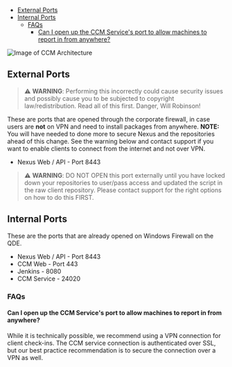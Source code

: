 
<!-- TOC -->

- [External Ports](#external-ports)
- [Internal Ports](#internal-ports)
    - [FAQs](#faqs)
        - [Can I open up the CCM Service's port to allow machines to report in from anywhere?](#can-i-open-up-the-ccm-services-port-to-allow-machines-to-report-in-from-anywhere)

<!-- /TOC -->

![Image of CCM Architecture](IMAGE_URL)

## External Ports

> :warning: **WARNING**: Performing this incorrectly could cause security issues and possibly cause you to be subjected to copyright law/redistribution.
> Read all of this first.
> Danger, Will Robinson!

These are ports that are opened through the corporate firewall, in case users are **not** on VPN and need to install packages from anywhere.
**NOTE:** You will have needed to done more to secure Nexus and the repositories ahead of this change.
See the warning below and contact support if you want to enable clients to connect from the internet and not over VPN.

- Nexus Web / API - Port 8443

> :warning: **WARNING**: DO NOT OPEN this port externally until you have locked down your repositories to user/pass access and updated the script in the raw client repository.
> Please contact support for the right options on how to do this FIRST.

## Internal Ports

These are the ports that are already opened on Windows Firewall on the QDE.

- Nexus Web / API - Port 8443
- CCM Web - Port 443
- Jenkins - 8080
- CCM Service - 24020

### FAQs

#### Can I open up the CCM Service's port to allow machines to report in from anywhere?

While it is technically possible, we recommend using a VPN connection for client check-ins.
The CCM service connection is authenticated over SSL, but our best practice recommendation is to secure the connection over a VPN as well.
